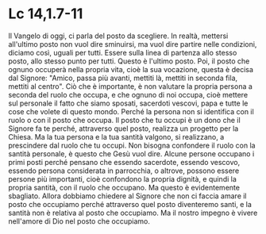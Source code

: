 Lc 14,1.7-11
============

Il Vangelo di oggi, ci parla del posto da scegliere. In realtà, mettersi
all'ultimo posto non vuol dire sminuirsi, ma vuol dire partire nelle condizioni,
diciamo così, uguali per tutti. Essere sulla linea di partenza allo stesso
posto, allo stesso punto per tutti. Questo è l'ultimo posto. Poi, il posto che
ognuno occuperà nella propria vita, cioè la sua vocazione, questa è decisa dal
Signore: "Amico, passa più avanti, mettiti là, mettiti in seconda fila, mettiti
al centro". Ciò che è importante, è non valutare la propria persona a seconda
del ruolo che occupa, e che ognuno di noi occupa, cioè mettere sul personale il
fatto che siamo sposati, sacerdoti vescovi, papa e tutte le cose che volete di
questo mondo. Perché la persona non si identifica con il ruolo o con il posto
che occupa. Il posto che tu occupi è un dono che il Signore fa te perché,
attraverso quel posto, realizza un progetto per la Chiesa. Ma la tua persona e
la tua santità valgono, si realizzano, a prescindere dal ruolo che tu occupi.
Non bisogna confondere il ruolo con la santità personale, è questo che Gesù vuol
dire. Alcune persone occupano i primi posti perché pensano che essendo
sacerdote, essendo vescovo, essendo persona considerata in parrocchia, o
altrove, possono essere persone più importanti, cioè confondono la propria
dignità, e quindi la propria santità, con il ruolo che occupano. Ma questo è
evidentemente sbagliato. Allora dobbiamo chiedere al Signore che non ci faccia
amare il posto che occupiamo perché attraverso quel posto diventeremo santi, e
la santità non è relativa al posto che occupiamo. Ma il nostro impegno è vivere
nell'amore di Dio nel posto che occupiamo.
